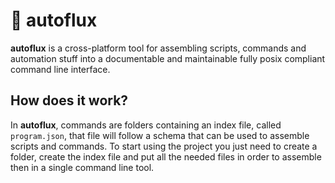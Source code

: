 # 🧩 autoflux
 
**autoflux** is a cross-platform tool for assembling scripts, commands and automation stuff into a documentable and maintainable fully posix compliant command line interface.

## How does it work?

In **autoflux**, commands are folders containing an index file, called `program.json`, that file will follow a schema that can be used to assemble scripts and commands. To start using the project you just need to create a folder, create the index file and put all the needed files in order to assemble then in a single command line tool.

